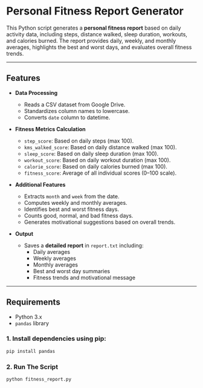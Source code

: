 # Personal Fitness Report Generator

This Python script generates a **personal fitness report** based on daily activity data, including steps, distance walked, sleep duration, workouts, and calories burned. The report provides daily, weekly, and monthly averages, highlights the best and worst days, and evaluates overall fitness trends.

---

## Features

- **Data Processing**
  - Reads a CSV dataset from Google Drive.
  - Standardizes column names to lowercase.
  - Converts `date` column to datetime.
  
- **Fitness Metrics Calculation**
  - `step_score`: Based on daily steps (max 100).
  - `kms_walked_score`: Based on daily distance walked (max 100).
  - `sleep_score`: Based on daily sleep duration (max 100).
  - `workout_score`: Based on daily workout duration (max 100).
  - `calorie_score`: Based on daily calories burned (max 100).
  - `fitness_score`: Average of all individual scores (0–100 scale).

- **Additional Features**
  - Extracts `month` and `week` from the date.
  - Computes weekly and monthly averages.
  - Identifies best and worst fitness days.
  - Counts good, normal, and bad fitness days.
  - Generates motivational suggestions based on overall trends.

- **Output**
  - Saves a **detailed report** in `report.txt` including:
    - Daily averages
    - Weekly averages
    - Monthly averages
    - Best and worst day summaries
    - Fitness trends and motivational message

---

## Requirements

- Python 3.x
- `pandas` library

### 1. Install dependencies using pip:

```bash
pip install pandas
```

### 2. Run The Script

```python
python fitness_report.py
```
